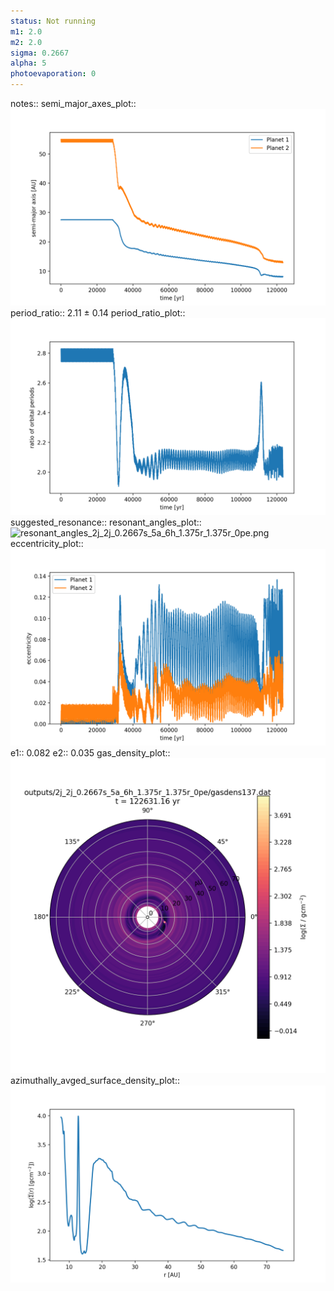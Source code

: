```yaml
---
status: Not running
m1: 2.0
m2: 2.0
sigma: 0.2667
alpha: 5
photoevaporation: 0
---
```


notes::
semi_major_axes_plot:: ![semi_major_axes_2j_2j_0.2667s_5a_6h_1.375r_1.375r_0pe.png](plots/semi_major_axes/semi_major_axes_2j_2j_0.2667s_5a_6h_1.375r_1.375r_0pe.png)
period_ratio:: 2.11 ± 0.14
period_ratio_plot:: ![period_ratio_2j_2j_0.2667s_5a_6h_1.375r_1.375r_0pe.png](plots/period_ratio/period_ratio_2j_2j_0.2667s_5a_6h_1.375r_1.375r_0pe.png)
suggested_resonance:: 
resonant_angles_plot:: ![resonant_angles_2j_2j_0.2667s_5a_6h_1.375r_1.375r_0pe.png](plots/resonant_angles/resonant_angles_2j_2j_0.2667s_5a_6h_1.375r_1.375r_0pe.png)
eccentricity_plot:: ![eccentricity_2j_2j_0.2667s_5a_6h_1.375r_1.375r_0pe.png](plots/eccentricity/eccentricity_2j_2j_0.2667s_5a_6h_1.375r_1.375r_0pe.png)
e1:: 0.082
e2:: 0.035
gas_density_plot:: ![gas_density_2j_2j_0.2667s_5a_6h_1.375r_1.375r_0pe.png](plots/gas_density/gas_density_2j_2j_0.2667s_5a_6h_1.375r_1.375r_0pe.png)
azimuthally_avged_surface_density_plot:: ![azimuthally_avged_surface_density_2j_2j_0.2667s_5a_6h_1.375r_1.375r_0pe.png](plots/azimuthally_avged_surface_density/azimuthally_avged_surface_density_2j_2j_0.2667s_5a_6h_1.375r_1.375r_0pe.png)
